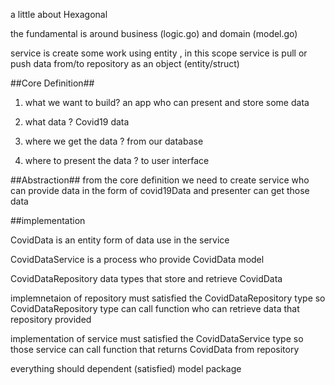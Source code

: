 a little about Hexagonal

the fundamental is around business (logic.go) and domain (model.go)

service is create some work using entity , in this scope service is pull or push data from/to repository as an object (entity/struct)

##Core Definition##

1. what we want to build?
   an app who can present and store some data

2. what data ?
   Covid19 data

3. where we get the data ?
   from our database

4. where to present the data ?
   to user interface

##Abstraction##
from the core definition we need to create service who can provide data in the form of covid19Data and presenter can get those data

##implementation

CovidData is an entity form of data use in the service

CovidDataService is a process who provide CovidData model

CovidDataRepository data types that store and retrieve CovidData

implemnetaion of repository must satisfied the CovidDataRepository type so CovidDataRepository type can call function who can retrieve data that repository provided

implementation of service must satisfied the CovidDataService type so those service can call function that returns CovidData from repository

everything should dependent (satisfied) model package
